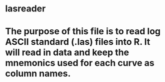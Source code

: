 # lasreader
# The purpose of this file is to read log ASCII standard (.las) files into R.  It will read in data and keep the mnemonics used for each curve as column names.
